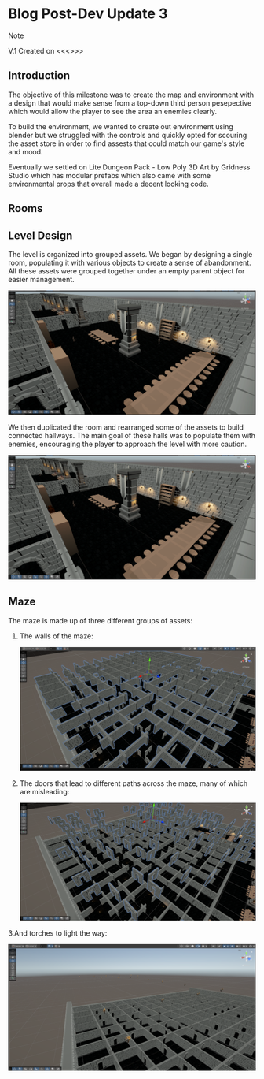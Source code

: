 # Blog Post-Dev Update 3
> [!NOTE]
> V.1 Created on <<<>>>

## Introduction
The objective of this milestone was to create the map and environment with a design that would make sense from a top-down third person pesepective which would allow the player to see the area an enemies clearly.

To build the environment, we wanted to create out environment using blender but we struggled with the controls and quickly opted for scouring the asset store in order to find assests that could match our game's style and mood.

Eventually we settled on Lite Dungeon Pack - Low Poly 3D Art by Gridness Studio which has modular prefabs which also came with some environmental props that overall made a decent looking code.

## Rooms

## Level Design

The level is organized into grouped assets. We began by designing a single room, populating it with various objects to create a sense of abandonment. All these assets were grouped together under an empty parent object for easier management.

![alt text](Halls.png)

We then duplicated the room and rearranged some of the assets to build connected hallways. The main goal of these halls was to populate them with enemies, encouraging the player to approach the level with more caution.

![alt text](Halls.png)

## Maze

The maze is made up of three different groups of assets:

1. The walls of the maze:

   ![alt text](MazeWalls.png)
   
2. The doors that lead to different paths across the maze, many of which are misleading:

   ![alt text](MazeDoors.png)

3.And torches to light the way:

![alt text](Tourches.png)

